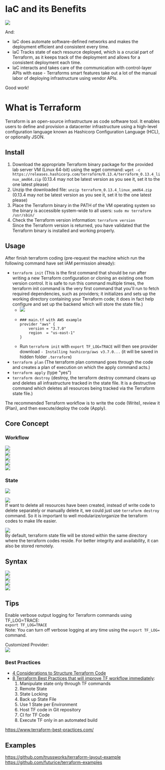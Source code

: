 # IaC and its Benefits
![](./IaC%20and%20its%20Benefits.png)  
  
And:  
* IaC does automate software-defined networks and makes the deployment efficient and consistent every time.
* IaC Tracks state of each resource deployed, which is a crucial part of Terraform, as it keeps track of the deployment and allows for a consistent deployment each time.
* IaC interacts and takes care of the communication with control-layer APIs with ease - Terraforms smart features take out a lot of the manual labor of deploying infrastructure using vendor APIs.
  
Good work!
# What is Terraform
Terraform is an open-source infrastructure as code software tool. It enables users to define and provision a datacenter infrastructure using a high-level configuration language known as Hashicorp Configuration Language (HCL), or optionally JSON.  
  
## Install
1. Download the appropriate Terraform binary package for the provided lab server VM (Linux 64-bit) using the wget command:
`wget -c https://releases.hashicorp.com/terraform/0.13.4/terraform_0.13.4_linux_amd64.zip` (0.13.4 may not be latest version as you see it, set it to the one latest please)  
2. Unzip the downloaded file:
`unzip terraform_0.13.4_linux_amd64.zip` (0.13.4 may not be latest version as you see it, set it to the one latest please)  
3. Place the Terraform binary in the PATH of the VM operating system so the binary is accessible system-wide to all users:
`sudo mv terraform /usr/sbin/`  
4. Check the Terraform version information:
`terraform version`  
Since the Terraform version is returned, you have validated that the Terraform binary is installed and working properly.  
  
## Usage
After finish terraform coding (pre-request the machine which run the following command have set IAM permission already):  
* `terraform init` (This is the first command that should be run after writing a new Terraform configuration or cloning an existing one from version control. It is safe to run this command multiple times, the terraform init command is the very first command that you'll run to fetch required dependencies, such as providers; it initializes and sets up the working directory containing your Terraform code; it does in fact help configure and set up the backend which will store the state file.)  
  * ![](./Terraform%20Download%20Providers.png)
  * ```
    ### main.tf with AWS example
    provider "aws" {
        version = "3.7.0"
        region  = "us-east-1"
    }
    ```
  * Run `terraform init` with `export TF_LOG=TRACE` will then see provider download `- Installing hashicorp/aws v3.7.0...` (it will be saved in hidden folder `.terraform`)
* `terraform plan` (The terraform plan command goes through the code and creates a plan of execution on which the apply command acts.)  
* `terraform apply` (type "yes")  
* `terraform destroy` (destroy, the terraform destroy command cleans up and deletes all infrastructure tracked in the state file. It is a destructive command which deletes all resources being tracked via the Terraform state file.)  
  
The recommended Terraform workflow is to write the code (Write), review it (Plan), and then execute/deploy the code (Apply).  
  
## Core Concept
### Workflow
![](./Terraform%20Workflow.png)  
![](./Terraform%20Workflow%20Init.png)  
![](./Terraform%20Workflow%20Plan.png)  
![](./Terraform%20Workflow%20Apply.png)  
![](./Terraform%20Workflow%20Destroy.png)  
  
### State
![](./Terraform%20State.png)  
  
![](./Terraform%20State%20Mechanism.png)  
If want to delete all resources have been created, instead of write code to delete separately or manually delete it, we could just use `terraform destroy` command. So it is important to well modularize/organize the terraform codes to make life easier.  
  
![](./Terraform%20State%20Management.png)  
By default, terraform state file will be stored within the same directory where the terraform codes reside. For better integrity and availability, it can also be stored remotely.  
  
## Syntax
![](./Terraform%20Syntax%20Provider.png)  
![](./Terraform%20Syntax%20Built-in%20Function.png)  
![](./Terraform%20Syntax%20Resource.png)  
![](./Terraform%20Syntax%20Data%20Source.png)
  
## Tips
Enable verbose output logging for Terraform commands using TF_LOG=TRACE:  
`export TF_LOG=TRACE`  
Note: You can turn off verbose logging at any time using the `export TF_LOG=` command.  
  
Customized Provider:  
![](./Terraform%20Customized%20Provider.png)  

### Best Practices
* [4 Considerations to Structure Terraform Code](https://www.youtube.com/watch?v=Qg8VZsbaXxA)  
* [8 Terraform Best Practices that will improve TF workflow immediately](https://www.youtube.com/watch?v=gxPykhPxRW0):  
  1. Manipulate state only through TF commands
  2. Remote State
  3. State Locking
  4. Back up State File
  5. Use 1 State per Environment
  6. Host TF code in Git repository
  7. CI for TF Code 
  8. Execute TF only in an automated build
   
https://www.terraform-best-practices.com/  

## Examples
https://github.com/trussworks/terraform-layout-example  
https://github.com/futurice/terraform-examples  
